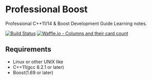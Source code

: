 # Professional Boost
Professional C++11/14 & Boost Development Guide Learning notes.

[![Build Status](https://travis-ci.org/chronolaw/professional_boost.svg?branch=master)](https://travis-ci.org/chronolaw/professional_boost)
[![Waffle.io - Columns and their card count](https://badge.waffle.io/chronolaw/professional_boost.svg?columns=To%20Do)](https://waffle.io/chronolaw/professional_boost)

## Requirements
* Linux or other UNIX like
* C++11(gcc 8.2.1 or later)
* Boost(1.69 or later)

